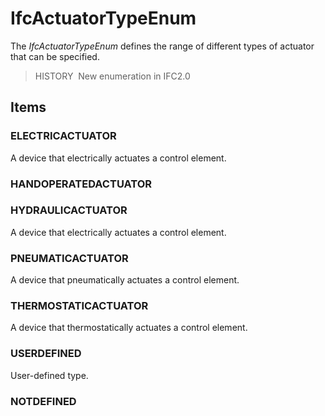 # IfcActuatorTypeEnum

The _IfcActuatorTypeEnum_ defines the range of different types of actuator that can be specified.

> HISTORY&nbsp; New enumeration in IFC2.0

## Items

### ELECTRICACTUATOR
A device that electrically actuates a control element.

### HANDOPERATEDACTUATOR


### HYDRAULICACTUATOR
A device that electrically actuates a control element.

### PNEUMATICACTUATOR
A device that pneumatically actuates a control element.

### THERMOSTATICACTUATOR
A device that thermostatically actuates a control element.

### USERDEFINED
User-defined type.

### NOTDEFINED

